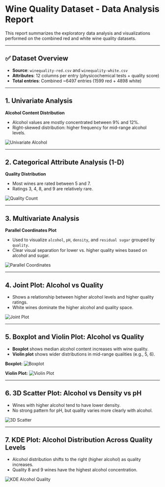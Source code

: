 # Wine Quality Dataset - Data Analysis Report

This report summarizes the exploratory data analysis and visualizations performed on the combined red and white wine quality datasets.

---

## ✅ Dataset Overview
- **Source**: `winequality-red.csv` and `winequality-white.csv`
- **Attributes**: 12 columns per entry (physicochemical tests + quality score)
- **Total entries**: Combined ~6497 entries (1599 red + 4898 white)

---

## 1. Univariate Analysis
**Alcohol Content Distribution**
- Alcohol values are mostly concentrated between 9% and 12%.
- Right-skewed distribution: higher frequency for mid-range alcohol levels.

![Univariate Alcohol](univariate_alcohol.png)

---

## 2. Categorical Attribute Analysis (1-D)
**Quality Distribution**
- Most wines are rated between 5 and 7.
- Ratings 3, 4, 8, and 9 are relatively rare.

![Quality Count](categorical_quality.png)

---

## 3. Multivariate Analysis
**Parallel Coordinates Plot**
- Used to visualize `alcohol`, `pH`, `density`, and `residual sugar` grouped by `quality`.
- Clear visual separation for lower vs. higher quality wines based on alcohol and sugar.

![Parallel Coordinates](parallel_coordinates.png)

---

## 4. Joint Plot: Alcohol vs Quality
- Shows a relationship between higher alcohol levels and higher quality ratings.
- White wines dominate the higher alcohol and quality space.

![Joint Plot](jointplot_alcohol_quality.png)

---

## 5. Boxplot and Violin Plot: Alcohol vs Quality
- **Boxplot** shows median alcohol content increases with wine quality.
- **Violin plot** shows wider distributions in mid-range qualities (e.g., 5, 6).

**Boxplot:**
![Boxplot](boxplot_alcohol_quality.png)

**Violin Plot:**
![Violin Plot](violinplot_alcohol_quality.png)

---

## 6. 3D Scatter Plot: Alcohol vs Density vs pH
- Wines with higher alcohol tend to have lower density.
- No strong pattern for pH, but quality varies more clearly with alcohol.

![3D Scatter](3dscatter_alcohol_density_ph.png)

---

## 7. KDE Plot: Alcohol Distribution Across Quality Levels
- Alcohol distribution shifts to the right (higher alcohol) as quality increases.
- Quality 8 and 9 wines have the highest alcohol concentration.

![KDE Alcohol Quality](kde_alcohol_quality.png)

